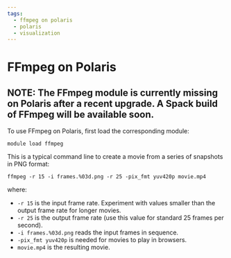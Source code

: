 ```yaml
---
tags:
  - ffmpeg on polaris
  - polaris
  - visualization
---
```


# FFmpeg on Polaris

## NOTE: The FFmpeg module is currently missing on Polaris after a recent upgrade. A Spack build of FFmpeg will be available soon.

To use FFmpeg on Polaris, first load the corresponding module:

```
module load ffmpeg
```

This is a typical command line to create a movie from a series of snapshots in PNG format:

```
ffmpeg -r 15 -i frames.%03d.png -r 25 -pix_fmt yuv420p movie.mp4
```

where:

- `-r 15` is the input frame rate. Experiment with values smaller than the output frame rate for longer movies.
- `-r 25` is the output frame rate (use this value for standard 25 frames per second).
- `-i frames.%03d.png` reads the input frames in sequence.
- `-pix_fmt yuv420p` is needed for movies to play in browsers.
- `movie.mp4` is the resulting movie.